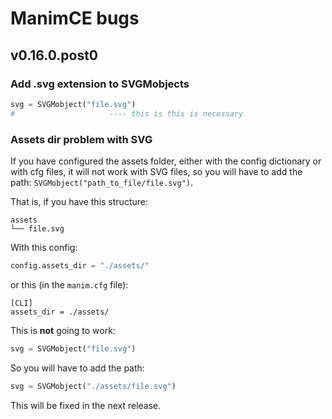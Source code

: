 # ManimCE bugs

## v0.16.0.post0

### Add .svg extension to SVGMobjects

```python
svg = SVGMobject("file.svg")
#                     ---- this is this is necessary
```

### Assets dir problem with SVG

If you have configured the assets folder, either with the config dictionary or with cfg files, it will not work with SVG files, so you will have to add the path: `SVGMobject("path_to_file/file.svg")`.

That is, if you have this structure:

```
assets
└── file.svg
```

With this config:

```python
config.assets_dir = "./assets/"
```

or this (in the `manim.cfg` file):

```
[CLI]
assets_dir = ./assets/
```

This is **not** going to work:

```python
svg = SVGMobject("file.svg")
```

So you will have to add the path:

```python
svg = SVGMobject("./assets/file.svg")
```

This will be fixed in the next release.

